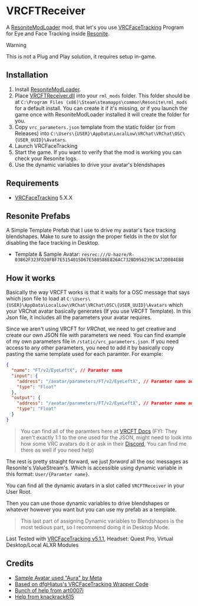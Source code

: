# VRCFTReceiver

A [ResoniteModLoader](https://github.com/resonite-modding-group/ResoniteModLoader) mod, that let's you use [VRCFaceTracking](https://github.com/benaclejames/VRCFaceTracking) Program for Eye and Face Tracking inside [Resonite](https://resonite.com/).

> [!WARNING]
> This is not a Plug and Play solution, it requires setup in-game.

## Installation

1. Install [ResoniteModLoader](https://github.com/resonite-modding-group/ResoniteModLoader).
2. Place [VRCFTReceiver.dll](https://github.com/hazre/VRCFTReceiver/releases/latest/download/VRCFTReceiver.dll) into your `rml_mods` folder. This folder should be at `C:\Program Files (x86)\Steam\steamapps\common\Resonite\rml_mods` for a default install. You can create it if it's missing, or if you launch the game once with ResoniteModLoader installed it will create the folder for you.
3. Copy `vrc_parameters.json` template from the static folder (or from Releases) into `C:\Users\{USER}\AppData\LocalLow\VRChat\VRChat\OSC\{USER_UUID}\Avatars`.
4. Launch VRCFaceTracking
5. Start the game. If you want to verify that the mod is working you can check your Resonite logs.
6. Use the dynamic variables to drive your avatar's blendshapes

## Requirements

- [VRCFaceTracking](https://github.com/benaclejames/VRCFaceTracking) 5.X.X

## Resonite Prefabs

A Simple Template Prefab that I use to drive my avatar's face tracking blendshapes. Make to sure to assign the proper fields in the `DV` slot for disabling the face tracking in Desktop.

- Template & Sample Avatar: `resrec:///U-hazre/R-03862F323FD20FBF7E5154015D67E580586E826AC732BD956239C1A72D084EB8`

## How it works

Basically the way VRCFT works is that it waits for a OSC message that says which json file to load at `C:\Users\{USER}\AppData\LocalLow\VRChat\VRChat\OSC\{USER_UUID}\Avatars` which your VRChat avatar basically generates (If you use VRCFT Template). In this Json file, it includes all the parameters your avatar requires.

Since we aren't using VRCFT for _VRChat_, we need to get creative and create our own JSON file with parameters we need. You can find example of my own parameters file in `/static/vrc_parameters.json`. If you need access to any other parameters, you need to add it by basically copy pasting the same template used for each paramter. For example:

```json
{
  "name": "FT/v2/EyeLeftX", // Paramter name
  "input": {
    "address": "/avatar/parameters/FT/v2/EyeLeftX", // Paramter name address
    "type": "Float"
  },
  "output": {
    "address": "/avatar/parameters/FT/v2/EyeLeftX", // Paramter name address
    "type": "Float"
  }
}
```

> You can find all of the paramters here at [VRCFT Docs](https://docs.vrcft.io/docs/tutorial-avatars/tutorial-avatars-extras/parameters) (FYI: They aren't exactly 1:1 to the one used for the JSON, might need to look into how some VRC avatars do it or ask in their [Discord](https://discord.com/invite/vrcft), You can find me there as well if you need help)

The rest is pretty straight forward, we just _forward_ all the osc messages as Resonite's ValueStream's. Which is accessible using dynamic variable in this format: `User/{Paramter name}`.

You can find all the dynamic avatars in a slot called `VRCFTReceiver` in your User Root.

Then you can use those dynamic variables to drive blendshapes or whatever however you want but you can use my prefab as a template.

> This last part of assigning Dynamic variables to Blendshapes is the most tedious part, so I recommend doing it in Desktop Mode.

Last Tested with [VRCFaceTracking v5.1.1](https://github.com/benaclejames/VRCFaceTracking/releases), Headset: Quest Pro, Virtual Desktop/Local ALXR Modules

## Credits

- [Sample Avatar used "Aura" by Meta](https://github.com/oculus-samples/Unity-Movement/tree/main/Samples/Models/Aura)
- [Based on dfgHiatus's VRCFaceTracking Wrapper Code](https://github.com/dfgHiatus/VRCFT-Module-Wrapper/blob/master/VRCFTModuleWrapper/OSC/VRCFTOSC.cs)
- [Bunch of help from art0007i](https://github.com/art0007i)
- [Help from knackrack615](https://github.com/knackrack615)

